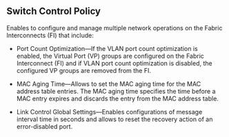 ## Switch Control Policy
Enables to configure and manage multiple network operations on the Fabric Interconnects (FI) that include:

- Port Count Optimization—If the VLAN port count optimization is enabled, the Virtual Port (VP) groups are configured on the Fabric Interconnect (FI) and if VLAN port count optimization is disabled, the configured VP groups are removed from the FI.

- MAC Aging Time—Allows to set the MAC aging time for the MAC address table entries. The MAC aging time specifies the time before a MAC entry expires and discards the entry from the MAC address table.

- Link Control Global Settings—Enables configurations of message interval time in seconds and allows to reset the recovery action of an error-disabled port.
